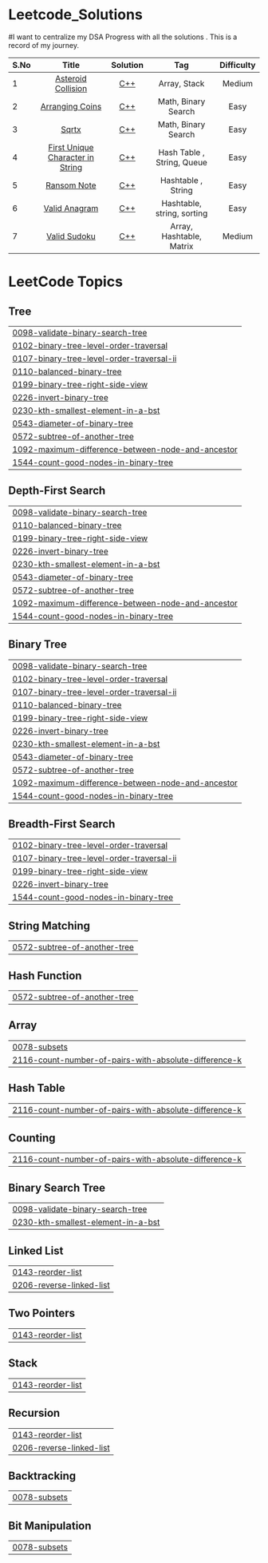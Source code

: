 # Leetcode_Solutions
#I want to centralize my DSA Progress with all the solutions . This is a record of my journey.


| S.No   | Title          | Solution  | Tag |   Difficulty       | 
| ----   |:-------------:|:-----------:|:----:|:------------------:
| 1      | [Asteroid Collision](https://leetcode.com/problems/asteroid-collision/) |[C++](https://github.com/ektagoel-12/Leetcode_Solutions/blob/main/cpp/Asteroid_Collision.cpp)  |   Array, Stack| Medium |
| 2      | [Arranging Coins](https://leetcode.com/problems/arranging-coins/description)  | [C++]( https://github.com/ektagoel-12/Leetcode_Solutions/blob/main/cpp/Arranging_coins.cpp)   | Math, Binary Search| Easy|
| 3      | [Sqrtx](https://leetcode.com/problems/sqrtx/)   |  [C++](https://github.com/ektagoel-12/Leetcode_Solutions/blob/main/cpp/Sqrtx.cpp) | Math, Binary Search| Easy|
|4| [First Unique Character in String](https://leetcode.com/problems/first-unique-character-in-a-string/description/)| [C++](https://github.com/ektagoel-12/Leetcode_Solutions/blob/main/cpp/first_unique_character_in_a_string.cpp)| Hash Table , String, Queue| Easy|
|5| [Ransom Note](https://leetcode.com/problems/ransom-note/description/) | [C++](https://github.com/ektagoel-12/Leetcode_Solutions/tree/main/cpp) | Hashtable , String | Easy|
|6|[Valid Anagram](https://leetcode.com/problems/valid-anagram/description) | [C++](https://github.com/ektagoel-12/Leetcode_Solutions/blob/main/cpp/Valid_Anagram.cpp) | Hashtable, string, sorting | Easy
|7|[Valid Sudoku](https://leetcode.com/problems/valid-sudoku/description/) | [C++](https://github.com/ektagoel-12/Leetcode_Solutions/blob/main/cpp/valid_sudoku.cpp) | Array, Hashtable, Matrix | Medium

<!---LeetCode Topics Start-->
# LeetCode Topics
## Tree
|  |
| ------- |
| [0098-validate-binary-search-tree](https://github.com/ektagoel-12/Leetcode_Solutions/tree/master/0098-validate-binary-search-tree) |
| [0102-binary-tree-level-order-traversal](https://github.com/ektagoel-12/Leetcode_Solutions/tree/master/0102-binary-tree-level-order-traversal) |
| [0107-binary-tree-level-order-traversal-ii](https://github.com/ektagoel-12/Leetcode_Solutions/tree/master/0107-binary-tree-level-order-traversal-ii) |
| [0110-balanced-binary-tree](https://github.com/ektagoel-12/Leetcode_Solutions/tree/master/0110-balanced-binary-tree) |
| [0199-binary-tree-right-side-view](https://github.com/ektagoel-12/Leetcode_Solutions/tree/master/0199-binary-tree-right-side-view) |
| [0226-invert-binary-tree](https://github.com/ektagoel-12/Leetcode_Solutions/tree/master/0226-invert-binary-tree) |
| [0230-kth-smallest-element-in-a-bst](https://github.com/ektagoel-12/Leetcode_Solutions/tree/master/0230-kth-smallest-element-in-a-bst) |
| [0543-diameter-of-binary-tree](https://github.com/ektagoel-12/Leetcode_Solutions/tree/master/0543-diameter-of-binary-tree) |
| [0572-subtree-of-another-tree](https://github.com/ektagoel-12/Leetcode_Solutions/tree/master/0572-subtree-of-another-tree) |
| [1092-maximum-difference-between-node-and-ancestor](https://github.com/ektagoel-12/Leetcode_Solutions/tree/master/1092-maximum-difference-between-node-and-ancestor) |
| [1544-count-good-nodes-in-binary-tree](https://github.com/ektagoel-12/Leetcode_Solutions/tree/master/1544-count-good-nodes-in-binary-tree) |
## Depth-First Search
|  |
| ------- |
| [0098-validate-binary-search-tree](https://github.com/ektagoel-12/Leetcode_Solutions/tree/master/0098-validate-binary-search-tree) |
| [0110-balanced-binary-tree](https://github.com/ektagoel-12/Leetcode_Solutions/tree/master/0110-balanced-binary-tree) |
| [0199-binary-tree-right-side-view](https://github.com/ektagoel-12/Leetcode_Solutions/tree/master/0199-binary-tree-right-side-view) |
| [0226-invert-binary-tree](https://github.com/ektagoel-12/Leetcode_Solutions/tree/master/0226-invert-binary-tree) |
| [0230-kth-smallest-element-in-a-bst](https://github.com/ektagoel-12/Leetcode_Solutions/tree/master/0230-kth-smallest-element-in-a-bst) |
| [0543-diameter-of-binary-tree](https://github.com/ektagoel-12/Leetcode_Solutions/tree/master/0543-diameter-of-binary-tree) |
| [0572-subtree-of-another-tree](https://github.com/ektagoel-12/Leetcode_Solutions/tree/master/0572-subtree-of-another-tree) |
| [1092-maximum-difference-between-node-and-ancestor](https://github.com/ektagoel-12/Leetcode_Solutions/tree/master/1092-maximum-difference-between-node-and-ancestor) |
| [1544-count-good-nodes-in-binary-tree](https://github.com/ektagoel-12/Leetcode_Solutions/tree/master/1544-count-good-nodes-in-binary-tree) |
## Binary Tree
|  |
| ------- |
| [0098-validate-binary-search-tree](https://github.com/ektagoel-12/Leetcode_Solutions/tree/master/0098-validate-binary-search-tree) |
| [0102-binary-tree-level-order-traversal](https://github.com/ektagoel-12/Leetcode_Solutions/tree/master/0102-binary-tree-level-order-traversal) |
| [0107-binary-tree-level-order-traversal-ii](https://github.com/ektagoel-12/Leetcode_Solutions/tree/master/0107-binary-tree-level-order-traversal-ii) |
| [0110-balanced-binary-tree](https://github.com/ektagoel-12/Leetcode_Solutions/tree/master/0110-balanced-binary-tree) |
| [0199-binary-tree-right-side-view](https://github.com/ektagoel-12/Leetcode_Solutions/tree/master/0199-binary-tree-right-side-view) |
| [0226-invert-binary-tree](https://github.com/ektagoel-12/Leetcode_Solutions/tree/master/0226-invert-binary-tree) |
| [0230-kth-smallest-element-in-a-bst](https://github.com/ektagoel-12/Leetcode_Solutions/tree/master/0230-kth-smallest-element-in-a-bst) |
| [0543-diameter-of-binary-tree](https://github.com/ektagoel-12/Leetcode_Solutions/tree/master/0543-diameter-of-binary-tree) |
| [0572-subtree-of-another-tree](https://github.com/ektagoel-12/Leetcode_Solutions/tree/master/0572-subtree-of-another-tree) |
| [1092-maximum-difference-between-node-and-ancestor](https://github.com/ektagoel-12/Leetcode_Solutions/tree/master/1092-maximum-difference-between-node-and-ancestor) |
| [1544-count-good-nodes-in-binary-tree](https://github.com/ektagoel-12/Leetcode_Solutions/tree/master/1544-count-good-nodes-in-binary-tree) |
## Breadth-First Search
|  |
| ------- |
| [0102-binary-tree-level-order-traversal](https://github.com/ektagoel-12/Leetcode_Solutions/tree/master/0102-binary-tree-level-order-traversal) |
| [0107-binary-tree-level-order-traversal-ii](https://github.com/ektagoel-12/Leetcode_Solutions/tree/master/0107-binary-tree-level-order-traversal-ii) |
| [0199-binary-tree-right-side-view](https://github.com/ektagoel-12/Leetcode_Solutions/tree/master/0199-binary-tree-right-side-view) |
| [0226-invert-binary-tree](https://github.com/ektagoel-12/Leetcode_Solutions/tree/master/0226-invert-binary-tree) |
| [1544-count-good-nodes-in-binary-tree](https://github.com/ektagoel-12/Leetcode_Solutions/tree/master/1544-count-good-nodes-in-binary-tree) |
## String Matching
|  |
| ------- |
| [0572-subtree-of-another-tree](https://github.com/ektagoel-12/Leetcode_Solutions/tree/master/0572-subtree-of-another-tree) |
## Hash Function
|  |
| ------- |
| [0572-subtree-of-another-tree](https://github.com/ektagoel-12/Leetcode_Solutions/tree/master/0572-subtree-of-another-tree) |
## Array
|  |
| ------- |
| [0078-subsets](https://github.com/ektagoel-12/Leetcode_Solutions/tree/master/0078-subsets) |
| [2116-count-number-of-pairs-with-absolute-difference-k](https://github.com/ektagoel-12/Leetcode_Solutions/tree/master/2116-count-number-of-pairs-with-absolute-difference-k) |
## Hash Table
|  |
| ------- |
| [2116-count-number-of-pairs-with-absolute-difference-k](https://github.com/ektagoel-12/Leetcode_Solutions/tree/master/2116-count-number-of-pairs-with-absolute-difference-k) |
## Counting
|  |
| ------- |
| [2116-count-number-of-pairs-with-absolute-difference-k](https://github.com/ektagoel-12/Leetcode_Solutions/tree/master/2116-count-number-of-pairs-with-absolute-difference-k) |
## Binary Search Tree
|  |
| ------- |
| [0098-validate-binary-search-tree](https://github.com/ektagoel-12/Leetcode_Solutions/tree/master/0098-validate-binary-search-tree) |
| [0230-kth-smallest-element-in-a-bst](https://github.com/ektagoel-12/Leetcode_Solutions/tree/master/0230-kth-smallest-element-in-a-bst) |
## Linked List
|  |
| ------- |
| [0143-reorder-list](https://github.com/ektagoel-12/Leetcode_Solutions/tree/master/0143-reorder-list) |
| [0206-reverse-linked-list](https://github.com/ektagoel-12/Leetcode_Solutions/tree/master/0206-reverse-linked-list) |
## Two Pointers
|  |
| ------- |
| [0143-reorder-list](https://github.com/ektagoel-12/Leetcode_Solutions/tree/master/0143-reorder-list) |
## Stack
|  |
| ------- |
| [0143-reorder-list](https://github.com/ektagoel-12/Leetcode_Solutions/tree/master/0143-reorder-list) |
## Recursion
|  |
| ------- |
| [0143-reorder-list](https://github.com/ektagoel-12/Leetcode_Solutions/tree/master/0143-reorder-list) |
| [0206-reverse-linked-list](https://github.com/ektagoel-12/Leetcode_Solutions/tree/master/0206-reverse-linked-list) |
## Backtracking
|  |
| ------- |
| [0078-subsets](https://github.com/ektagoel-12/Leetcode_Solutions/tree/master/0078-subsets) |
## Bit Manipulation
|  |
| ------- |
| [0078-subsets](https://github.com/ektagoel-12/Leetcode_Solutions/tree/master/0078-subsets) |
<!---LeetCode Topics End-->